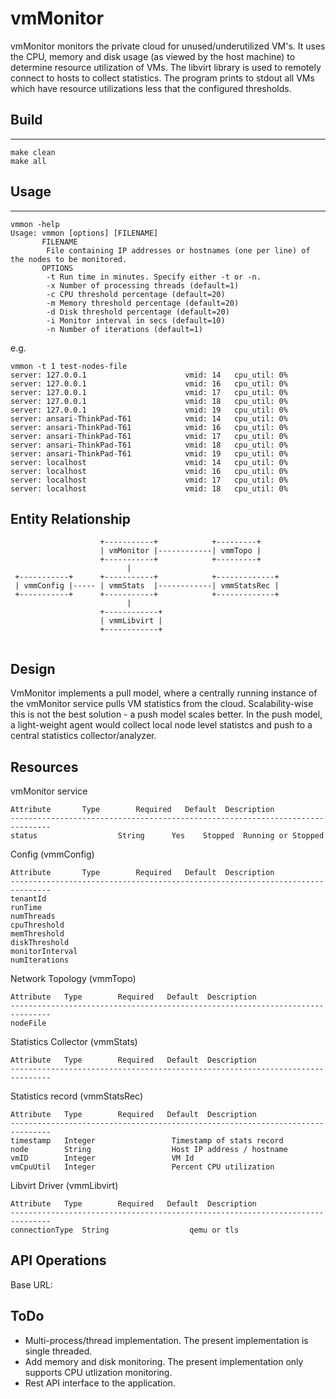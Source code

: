 # vmMonitor
vmMonitor monitors the private cloud for unused/underutilized VM's. It uses the CPU, memory  and disk usage (as viewed by the host machine) to determine resource utilization of VMs. The libvirt library is used to remotely connect to hosts to collect statistics. The program prints to stdout all VMs which have resource utilizations less that the configured thresholds.

## Build
-----
```
make clean
make all
```

## Usage
-----
```
vmmon -help
Usage: vmmon [options] [FILENAME]
       FILENAME
		File containing IP addresses or hostnames (one per line) of the nodes to be monitored.
       OPTIONS
		-t Run time in minutes. Specify either -t or -n.
		-x Number of processing threads (default=1)		 
		-c CPU threshold percentage (default=20)
		-m Memory threshold percentage (default=20)
		-d Disk threshold percentage (default=20)
		-i Monitor interval in secs (default=10)
		-n Number of iterations (default=1)
```
e.g.
```
vmmon -t 1 test-nodes-file
server: 127.0.0.1                      vmid: 14   cpu_util: 0%
server: 127.0.0.1                      vmid: 16   cpu_util: 0%
server: 127.0.0.1                      vmid: 17   cpu_util: 0%
server: 127.0.0.1                      vmid: 18   cpu_util: 0%
server: 127.0.0.1                      vmid: 19   cpu_util: 0%
server: ansari-ThinkPad-T61            vmid: 14   cpu_util: 0%
server: ansari-ThinkPad-T61            vmid: 16   cpu_util: 0%
server: ansari-ThinkPad-T61            vmid: 17   cpu_util: 0%
server: ansari-ThinkPad-T61            vmid: 18   cpu_util: 0%
server: ansari-ThinkPad-T61            vmid: 19   cpu_util: 0%
server: localhost                      vmid: 14   cpu_util: 0%
server: localhost                      vmid: 16   cpu_util: 0%
server: localhost                      vmid: 17   cpu_util: 0%
server: localhost                      vmid: 18   cpu_util: 0%

````



## Entity Relationship

```
                    +-----------+            +---------+
                    | vmMonitor |------------| vmmTopo |
                    +-----------+            +---------+
                          |
 +-----------+      +-----------+            +-------------+
 | vmmConfig |----- | vmmStats  |------------| vmmStatsRec |
 +-----------+      +-----------+            +-------------+
                          |
                    +------------+
                    | vmmLibvirt |
                    +------------+


```
## Design

VmMonitor implements a pull model, where a centrally running instance of the vmMonitor service pulls VM statistics from the cloud. Scalability-wise this is not the best solution - a push model scales better. In the push model, a light-weight agent would collect local node level statistcs and push to a central statistics collector/analyzer.

## Resources
vmMonitor service
```
Attribute		Type		Required   Default	Description
-------------------------------------------------------------------------------
status                  String		Yes	   Stopped	Running or Stopped
```

Config (vmmConfig)
```
Attribute		Type		Required   Default	Description
-------------------------------------------------------------------------------
tenantId
runTime
numThreads
cpuThreshold
memThreshold
diskThreshold
monitorInterval
numIterations
```
Network Topology (vmmTopo)
```
Attribute	Type		Required   Default	Description
-------------------------------------------------------------------------------
nodeFile
```
Statistics Collector (vmmStats)
```
Attribute	Type		Required   Default	Description
-------------------------------------------------------------------------------
```
Statistics record (vmmStatsRec)
```
Attribute	Type		Required   Default	Description
-------------------------------------------------------------------------------
timestamp	Integer					Timestamp of stats record
node		String					Host IP address / hostname
vmID		Integer					VM Id
vmCpuUtil	Integer					Percent CPU utilization
```
Libvirt Driver (vmmLibvirt)
```
Attribute	Type		Required   Default	Description
-------------------------------------------------------------------------------
connectionType	String					qemu or tls
```

## API Operations
Base URL:

## ToDo
- Multi-process/thread implementation. The present implementation is single threaded. 
- Add memory and disk monitoring. The present implementation only supports CPU utlization monitoring.
- Rest API interface to the application.

